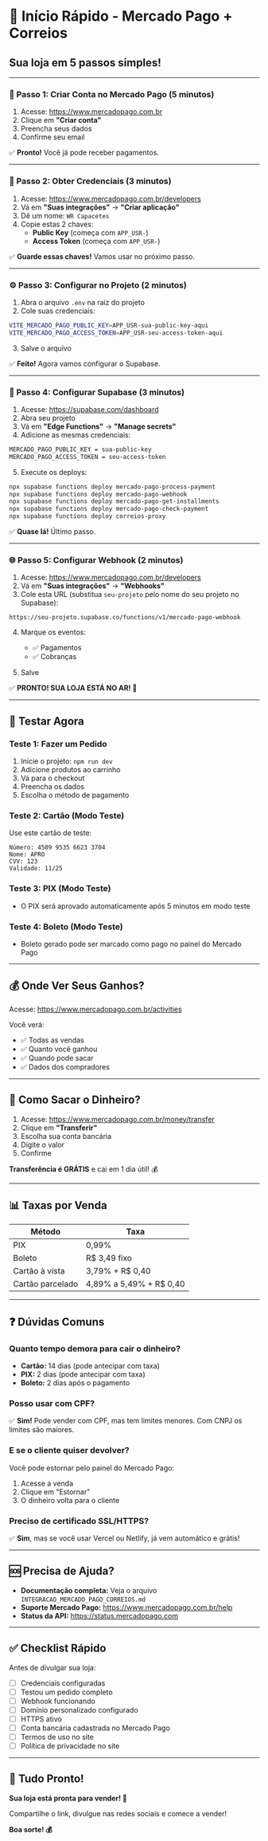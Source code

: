# 🚀 Início Rápido - Mercado Pago + Correios

## Sua loja em 5 passos simples!

---

### 📝 Passo 1: Criar Conta no Mercado Pago (5 minutos)

1. Acesse: https://www.mercadopago.com.br
2. Clique em **"Criar conta"**
3. Preencha seus dados
4. Confirme seu email

✅ **Pronto!** Você já pode receber pagamentos.

---

### 🔑 Passo 2: Obter Credenciais (3 minutos)

1. Acesse: https://www.mercadopago.com.br/developers
2. Vá em **"Suas integrações"** → **"Criar aplicação"**
3. Dê um nome: `WR Capacetes`
4. Copie estas 2 chaves:
   - **Public Key** (começa com `APP_USR-`)
   - **Access Token** (começa com `APP_USR-`)

✅ **Guarde essas chaves!** Vamos usar no próximo passo.

---

### ⚙️ Passo 3: Configurar no Projeto (2 minutos)

1. Abra o arquivo `.env` na raiz do projeto
2. Cole suas credenciais:

```bash
VITE_MERCADO_PAGO_PUBLIC_KEY=APP_USR-sua-public-key-aqui
VITE_MERCADO_PAGO_ACCESS_TOKEN=APP_USR-seu-access-token-aqui
```

3. Salve o arquivo

✅ **Feito!** Agora vamos configurar o Supabase.

---

### 🔧 Passo 4: Configurar Supabase (3 minutos)

1. Acesse: https://supabase.com/dashboard
2. Abra seu projeto
3. Vá em **"Edge Functions"** → **"Manage secrets"**
4. Adicione as mesmas credenciais:

```bash
MERCADO_PAGO_PUBLIC_KEY = sua-public-key
MERCADO_PAGO_ACCESS_TOKEN = seu-access-token
```

5. Execute os deploys:

```bash
npx supabase functions deploy mercado-pago-process-payment
npx supabase functions deploy mercado-pago-webhook
npx supabase functions deploy mercado-pago-get-installments
npx supabase functions deploy mercado-pago-check-payment
npx supabase functions deploy correios-proxy
```

✅ **Quase lá!** Último passo.

---

### 🌐 Passo 5: Configurar Webhook (2 minutos)

1. Acesse: https://www.mercadopago.com.br/developers
2. Vá em **"Suas integrações"** → **"Webhooks"**
3. Cole esta URL (substitua `seu-projeto` pelo nome do seu projeto no Supabase):

```
https://seu-projeto.supabase.co/functions/v1/mercado-pago-webhook
```

4. Marque os eventos:
   - ✅ Pagamentos
   - ✅ Cobranças

5. Salve

✅ **PRONTO! SUA LOJA ESTÁ NO AR! 🎉**

---

## 🧪 Testar Agora

### Teste 1: Fazer um Pedido

1. Inicie o projeto: `npm run dev`
2. Adicione produtos ao carrinho
3. Vá para o checkout
4. Preencha os dados
5. Escolha o método de pagamento

### Teste 2: Cartão (Modo Teste)

Use este cartão de teste:

```
Número: 4509 9535 6623 3704
Nome: APRO
CVV: 123
Validade: 11/25
```

### Teste 3: PIX (Modo Teste)

- O PIX será aprovado automaticamente após 5 minutos em modo teste

### Teste 4: Boleto (Modo Teste)

- Boleto gerado pode ser marcado como pago no painel do Mercado Pago

---

## 💰 Onde Ver Seus Ganhos?

Acesse: https://www.mercadopago.com.br/activities

Você verá:
- ✅ Todas as vendas
- ✅ Quanto você ganhou
- ✅ Quando pode sacar
- ✅ Dados dos compradores

---

## 🏦 Como Sacar o Dinheiro?

1. Acesse: https://www.mercadopago.com.br/money/transfer
2. Clique em **"Transferir"**
3. Escolha sua conta bancária
4. Digite o valor
5. Confirme

**Transferência é GRÁTIS** e cai em 1 dia útil! 💰

---

## 📊 Taxas por Venda

| Método | Taxa |
|--------|------|
| PIX | 0,99% |
| Boleto | R$ 3,49 fixo |
| Cartão à vista | 3,79% + R$ 0,40 |
| Cartão parcelado | 4,89% a 5,49% + R$ 0,40 |

---

## ❓ Dúvidas Comuns

### Quanto tempo demora para cair o dinheiro?

- **Cartão:** 14 dias (pode antecipar com taxa)
- **PIX:** 2 dias (pode antecipar com taxa)
- **Boleto:** 2 dias após o pagamento

### Posso usar com CPF?

✅ **Sim!** Pode vender com CPF, mas tem limites menores. Com CNPJ os limites são maiores.

### E se o cliente quiser devolver?

Você pode estornar pelo painel do Mercado Pago:
1. Acesse a venda
2. Clique em "Estornar"
3. O dinheiro volta para o cliente

### Preciso de certificado SSL/HTTPS?

✅ **Sim**, mas se você usar Vercel ou Netlify, já vem automático e grátis!

---

## 🆘 Precisa de Ajuda?

- **Documentação completa:** Veja o arquivo `INTEGRACAO_MERCADO_PAGO_CORREIOS.md`
- **Suporte Mercado Pago:** https://www.mercadopago.com.br/help
- **Status da API:** https://status.mercadopago.com

---

## ✅ Checklist Rápido

Antes de divulgar sua loja:

- [ ] Credenciais configuradas
- [ ] Testou um pedido completo
- [ ] Webhook funcionando
- [ ] Domínio personalizado configurado
- [ ] HTTPS ativo
- [ ] Conta bancária cadastrada no Mercado Pago
- [ ] Termos de uso no site
- [ ] Política de privacidade no site

---

## 🎉 Tudo Pronto!

**Sua loja está pronta para vender! 🚀**

Compartilhe o link, divulgue nas redes sociais e comece a vender!

**Boa sorte! 💰**


